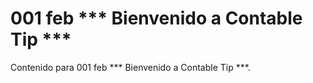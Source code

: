 # 001 feb  *** Bienvenido a Contable Tip ***

Contenido para 001 feb  *** Bienvenido a Contable Tip ***.